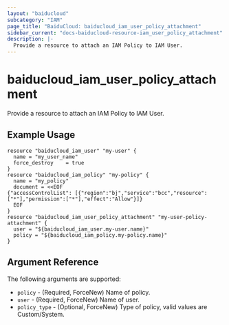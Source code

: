 ```yaml
---
layout: "baiducloud"
subcategory: "IAM"
page_title: "BaiduCloud: baiducloud_iam_user_policy_attachment"
sidebar_current: "docs-baiducloud-resource-iam_user_policy_attachment"
description: |-
  Provide a resource to attach an IAM Policy to IAM User.
---
```


# baiducloud_iam_user_policy_attachment

Provide a resource to attach an IAM Policy to IAM User.

## Example Usage

```hcl
resource "baiducloud_iam_user" "my-user" {
  name = "my_user_name"
  force_destroy    = true
}
resource "baiducloud_iam_policy" "my-policy" {
  name = "my_policy"
  document = <<EOF
{"accessControlList": [{"region":"bj","service":"bcc","resource":["*"],"permission":["*"],"effect":"Allow"}]}
  EOF
}
resource "baiducloud_iam_user_policy_attachment" "my-user-policy-attachment" {
  user = "${baiducloud_iam_user.my-user.name}"
  policy = "${baiducloud_iam_policy.my-policy.name}"
}
```

## Argument Reference

The following arguments are supported:

* `policy` - (Required, ForceNew) Name of policy.
* `user` - (Required, ForceNew) Name of user.
* `policy_type` - (Optional, ForceNew) Type of policy, valid values are Custom/System.


